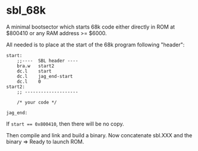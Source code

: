 # sbl_68k

A minimal bootsector which starts 68k code either directly in ROM at $800410
or any RAM address >= $6000.

All needed is to place at the start of the 68k program following "header":
```
start:
	;;----  SBL header ----
	bra.w	start2
	dc.l	start
	dc.l	jag_end-start
	dc.l	0
start2:
	;; --------------------

	/* your code */

jag_end:
```

If `start == 0x800410`, then there will be no copy.

Then compile and link and build a binary.
Now concatenate sbl.XXX and the binary => Ready to launch ROM.
